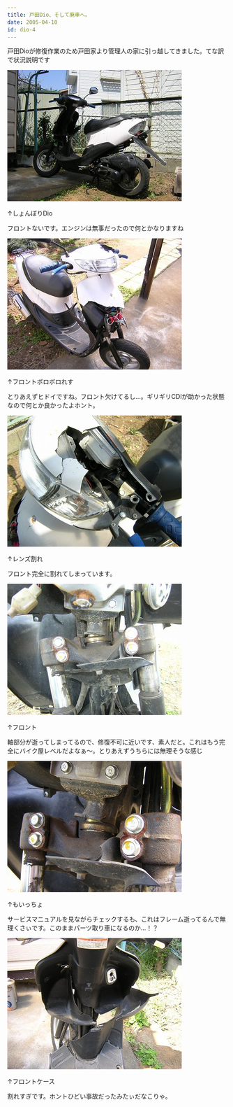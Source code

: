 ```yaml
---
title: 戸田Dio、そして廃車へ。
date: 2005-04-10
id: dio-4
---
```



<p class="sentence spacing10">戸田Dioが修復作業のため戸田家より管理人の家に引っ越してきました。てな訳で状況説明です</p>
<div class="center spacing"><img src="/photo/diary/2005.04.10_todadio1.jpg" alt=""></div>
<p class="sentence">↑しょんぼりDio</p>
<p class="sentence spacing10">フロントないです。エンジンは無事だったので何とかなりますね</p>
<div class="center spacing"><img src="/photo/diary/2005.04.10_todadio2.jpg" alt=""></div>
<p class="sentence">↑フロントボロボロれす</p>
<p class="sentence spacing10">とりあえずヒドイですね。フロント欠けてるし...。ギリギリCDIが助かった状態なので何とか良かったよホント。</p>
<div class="center spacing"><img src="/photo/diary/2005.04.10_todadio3.jpg" alt=""></div>
<p class="sentence">↑レンズ割れ</p>
<p class="sentence spacing10">フロント完全に割れてしまっています。</p>
<div class="center spacing"><img src="/photo/diary/2005.04.10_todadio4.jpg" alt=""></div>
<p class="sentence">↑フロント</p>
<p class="sentence spacing10">軸部分が逝ってしまってるので、修復不可に近いです、素人だと。これはもう完全にバイク屋レベルだよなぁ～。とりあえずうちらには無理そうな感じ</p>
<div class="center spacing"><img src="/photo/diary/2005.04.10_todadio5.jpg" alt=""></div>
<p class="sentence">↑もいっちょ</p>
<p class="sentence spacing10">サービスマニュアルを見ながらチェックするも、これはフレーム逝ってるんで無理くさぃです。このままパーツ取り車になるのか...！？</p>
<div class="center spacing"><img src="/photo/diary/2005.04.10_todadio6.jpg" alt=""></div>
<p class="sentence">↑フロントケース</p>
<p class="sentence spacing10">割れすぎです。ホントひどい事故だったみたぃだなこりゃ。</p>
